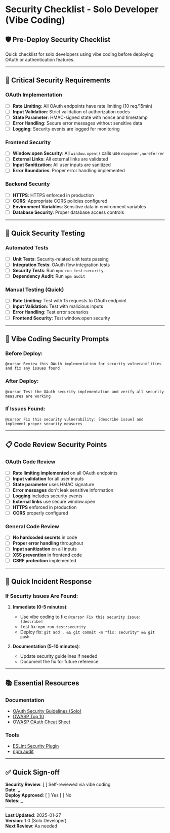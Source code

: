 # Security Checklist - Solo Developer (Vibe Coding)

## 🛡️ Pre-Deploy Security Checklist

Quick checklist for solo developers using vibe coding before deploying OAuth or authentication features.

---

## 🔴 Critical Security Requirements

### OAuth Implementation

- [ ] **Rate Limiting**: All OAuth endpoints have rate limiting (10 req/15min)
- [ ] **Input Validation**: Strict validation of authorization codes
- [ ] **State Parameter**: HMAC-signed state with nonce and timestamp
- [ ] **Error Handling**: Secure error messages without sensitive data
- [ ] **Logging**: Security events are logged for monitoring

### Frontend Security

- [ ] **Window.open Security**: All `window.open()` calls use `noopener,noreferrer`
- [ ] **External Links**: All external links are validated
- [ ] **Input Sanitization**: All user inputs are sanitized
- [ ] **Error Boundaries**: Proper error handling implemented

### Backend Security

- [ ] **HTTPS**: HTTPS enforced in production
- [ ] **CORS**: Appropriate CORS policies configured
- [ ] **Environment Variables**: Sensitive data in environment variables
- [ ] **Database Security**: Proper database access controls

---

## 🧪 Quick Security Testing

### Automated Tests

- [ ] **Unit Tests**: Security-related unit tests passing
- [ ] **Integration Tests**: OAuth flow integration tests
- [ ] **Security Tests**: Run `npm run test:security`
- [ ] **Dependency Audit**: Run `npm audit`

### Manual Testing (Quick)

- [ ] **Rate Limiting**: Test with 15 requests to OAuth endpoint
- [ ] **Input Validation**: Test with malicious inputs
- [ ] **Error Handling**: Test error scenarios
- [ ] **Frontend Security**: Test window.open security

---

## 🔧 Vibe Coding Security Prompts

### Before Deploy:

```
@cursor Review this OAuth implementation for security vulnerabilities and fix any issues found
```

### After Deploy:

```
@cursor Test the OAuth security implementation and verify all security measures are working
```

### If Issues Found:

```
@cursor Fix this security vulnerability: [describe issue] and implement proper security measures
```

---

## 📋 Code Review Security Points

### OAuth Code Review

- [ ] **Rate limiting implemented** on all OAuth endpoints
- [ ] **Input validation** for all user inputs
- [ ] **State parameter** uses HMAC signature
- [ ] **Error messages** don't leak sensitive information
- [ ] **Logging** includes security events
- [ ] **External links** use secure window.open
- [ ] **HTTPS** enforced in production
- [ ] **CORS** properly configured

### General Code Review

- [ ] **No hardcoded secrets** in code
- [ ] **Proper error handling** throughout
- [ ] **Input sanitization** on all inputs
- [ ] **XSS prevention** in frontend code
- [ ] **CSRF protection** implemented

---

## 🚨 Quick Incident Response

### If Security Issues Are Found:

1. **Immediate (0-5 minutes)**:
   - Use vibe coding to fix: `@cursor Fix this security issue: [describe]`
   - Test fix: `npm run test:security`
   - Deploy fix: `git add . && git commit -m "fix: security" && git push`

2. **Documentation (5-10 minutes)**:
   - Update security guidelines if needed
   - Document the fix for future reference

---

## 📚 Essential Resources

### Documentation

- [OAuth Security Guidelines (Solo)](./oauth-security-guidelines-solo.md)
- [OWASP Top 10](https://owasp.org/www-project-top-ten/)
- [OWASP OAuth Cheat Sheet](https://cheatsheetseries.owasp.org/cheatsheets/OAuth2_Cheat_Sheet.html)

### Tools

- [ESLint Security Plugin](https://github.com/eslint-community/eslint-plugin-security)
- [npm audit](https://docs.npmjs.com/cli/v8/commands/npm-audit)

---

## ✅ Quick Sign-off

**Security Review**: [ ] Self-reviewed via vibe coding  
**Date**: ********\_********  
**Deploy Approved**: [ ] Yes [ ] No  
**Notes**: ********\_********

---

**Last Updated**: 2025-01-27  
**Version**: 1.0 (Solo Developer)  
**Next Review**: As needed
